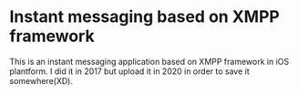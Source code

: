 # Instant messaging based on XMPP framework
 This is an instant messaging application based on XMPP framework in iOS plantform. I did it in 2017 but upload it in 2020 in order to save it somewhere(XD).
